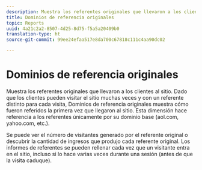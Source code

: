 ```yaml
---
description: Muestra los referentes originales que llevaron a los clientes al sitio. Dado que los clientes pueden visitar el sitio muchas veces y con un referente distinto para cada visita, Dominios de referencia originales muestra cómo fueron referidos la primera vez que llegaron al sitio. Esta dimensión hace referencia a los referentes únicamente por su dominio base (aol.com, yahoo.com, etc.).
title: Dominios de referencia originales
topic: Reports
uuid: 4a21c2a2-8507-4d25-8d75-f5a5a20409b0
translation-type: ht
source-git-commit: 99ee24efaa517e8da700c67818c111c4aa90dc02

---
```



# Dominios de referencia originales

Muestra los referentes originales que llevaron a los clientes al sitio. Dado que los clientes pueden visitar el sitio muchas veces y con un referente distinto para cada visita, Dominios de referencia originales muestra cómo fueron referidos la primera vez que llegaron al sitio. Esta dimensión hace referencia a los referentes únicamente por su dominio base (aol.com, yahoo.com, etc.).

Se puede ver el número de visitantes generado por el referente original o descubrir la cantidad de ingresos que produjo cada referente original. Los informes de referentes se pueden rellenar cada vez que un visitante entra en el sitio, incluso si lo hace varias veces durante una sesión (antes de que la visita caduque).
